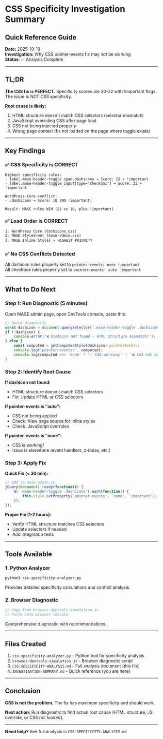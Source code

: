 # CSS Specificity Investigation Summary
## Quick Reference Guide

**Date:** 2025-10-19  
**Investigation:** Why CSS pointer-events fix may not be working  
**Status:** ✅ Analysis Complete

---

## TL;DR

**The CSS fix is PERFECT.** Specificity scores are 20-22 with !important flags. The issue is NOT CSS specificity.

**Root cause is likely:**
1. HTML structure doesn't match CSS selectors (selector mismatch)
2. JavaScript overriding CSS after page load
3. CSS not being injected properly
4. Wrong page context (fix not loaded on the page where toggle exists)

---

## Key Findings

### ✅ CSS Specificity is CORRECT

```
Highest specificity rules:
- label.mase-header-toggle span.dashicons → Score: 22 + !important
- label.mase-header-toggle input[type="checkbox"] → Score: 22 + !important

WordPress Core conflict:
- .dashicons → Score: 10 (NO !important)

Result: MASE rules WIN (22 vs 10, plus !important)
```

### ✅ Load Order is CORRECT

```
1. WordPress Core (dashicons.css)
2. MASE Stylesheet (mase-admin.css)
3. MASE Inline Styles ⭐ HIGHEST PRIORITY
```

### ✅ No CSS Conflicts Detected

All dashicon rules properly set to `pointer-events: none !important`  
All checkbox rules properly set to `pointer-events: auto !important`

---

## What to Do Next

### Step 1: Run Diagnostic (5 minutes)

Open MASE admin page, open DevTools console, paste this:

```javascript
// Quick diagnostic
const dashicon = document.querySelector('.mase-header-toggle .dashicons');
if (!dashicon) {
    console.error('❌ Dashicon not found - HTML structure mismatch!');
} else {
    const computed = getComputedStyle(dashicon).pointerEvents;
    console.log('pointer-events:', computed);
    console.log(computed === 'none' ? '✅ CSS working!' : '❌ CSS not applied!');
}
```

### Step 2: Identify Root Cause

**If dashicon not found:**
- HTML structure doesn't match CSS selectors
- Fix: Update HTML or CSS selectors

**If pointer-events is "auto":**
- CSS not being applied
- Check: View page source for inline styles
- Check: JavaScript overrides

**If pointer-events is "none":**
- CSS is working!
- Issue is elsewhere (event handlers, z-index, etc.)

### Step 3: Apply Fix

**Quick Fix (< 30 min):**
```javascript
// Add to mase-admin.js
jQuery(document).ready(function($) {
    $('.mase-header-toggle .dashicons').each(function() {
        this.style.setProperty('pointer-events', 'none', 'important');
    });
});
```

**Proper Fix (1-2 hours):**
- Verify HTML structure matches CSS selectors
- Update selectors if needed
- Add integration tests

---

## Tools Available

### 1. Python Analyzer
```bash
python3 css-specificity-analyzer.py
```
Provides detailed specificity calculations and conflict analysis.

### 2. Browser Diagnostic
```javascript
// Copy from browser-devtools-simulation.js
// Paste into browser console
```
Comprehensive diagnostic with recommendations.

---

## Files Created

1. `css-specificity-analyzer.py` - Python tool for specificity analysis
2. `browser-devtools-simulation.js` - Browser diagnostic script
3. `CSS-SPECIFICITY-ANALYSIS.md` - Full analysis document (this file)
4. `INVESTIGATION-SUMMARY.md` - Quick reference (you are here)

---

## Conclusion

**CSS is not the problem.** The fix has maximum specificity and should work.

**Next action:** Run diagnostic to find actual root cause (HTML structure, JS override, or CSS not loaded).

---

**Need help?** See full analysis in `CSS-SPECIFICITY-ANALYSIS.md`
